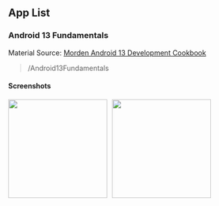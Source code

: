 <style type="text/css" rel="stylesheet">
    .flex {
        display: flex;
        flex-direction: row;
        flex-wrap: wrap;
        align-items: center;
    }

    .flex img {
        margin-right: 10px;
        margin-bottom: 10px;
    }
</style>

## App List

### Android 13 Fundamentals
Material Source: [Morden Android 13 Development Cookbook](https://github.com/PacktPublishing/Modern-Android-13-Development-Cookbook)
> /Android13Fundamentals

#### Screenshots
<div class="flex">
    <img src="./screenshots/android13fundamentals.png" width="200" />
    <img src="./screenshots/android13fundamentals-1.png" width="200" />
</div>